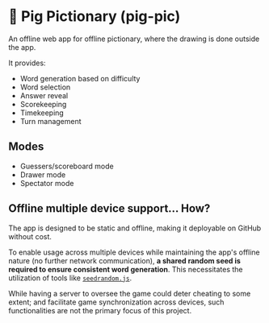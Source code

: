 # 🐷 Pig Pictionary (pig-pic)

<!-- Project name to be refined... -->

An offline web app for offline pictionary, where the drawing is done outside the app.

It provides:

- Word generation based on difficulty
- Word selection
- Answer reveal
- Scorekeeping
- Timekeeping
- Turn management

## Modes

- Guessers/scoreboard mode
- Drawer mode
- Spectator mode

## Offline multiple device support... How?

The app is designed to be static and offline, making it deployable on GitHub without cost.

To enable usage across multiple devices while maintaining the app's offline nature (no further network communication), **a shared random seed is required to ensure consistent word generation**.
This necessitates the utilization of tools like [`seedrandom.js`](https://www.npmjs.com/package/seedrandom).

While having a server to oversee the game could deter cheating to some extent;
and facilitate game synchronization across devices,
such functionalities are not the primary focus of this project.
